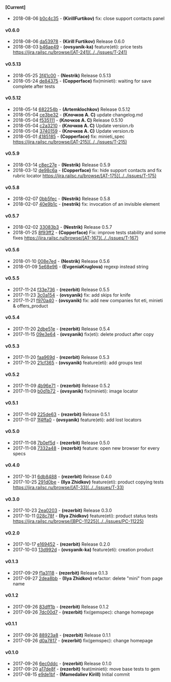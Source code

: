 
#### [Current]
 * 2018-08-06 [b0c4c35](../../commit/b0c4c35) - __(KirillFurtikov)__ fix: close support contacts panel

#### v0.6.0
 * 2018-08-06 [da53978](../../commit/da53978) - __(Kirill Furtikov)__ Release 0.6.0
 * 2018-08-03 [b46ae49](../../commit/b46ae49) - __(ovsyanik-ka)__ feature(eti): price tests https://jira.railsc.ru/browse/[AT-241](../../issues/T-241)

#### v0.5.13
 * 2018-05-25 [3f41c00](../../commit/3f41c00) - __(Nestrik)__ Release 0.5.13
 * 2018-05-24 [de84375](../../commit/de84375) - __(Copperface)__ fix(minieti): waiting for save complete after tests

#### v0.5.12
 * 2018-05-14 [682254b](../../commit/682254b) - __(Artemklochkov)__ Release 0.5.12
 * 2018-05-04 [ce3be32](../../commit/ce3be32) - __(Клочков А. С)__ update changelog.md
 * 2018-05-04 [f535111](../../commit/f535111) - __(Клочков А. С)__ Release 0.5.10
 * 2018-05-04 [c2a3210](../../commit/c2a3210) - __(Клочков А. С)__ Update version.rb
 * 2018-05-04 [3740159](../../commit/3740159) - __(Клочков А. С)__ Update version.rb
 * 2018-05-01 [4185185](../../commit/4185185) - __(Copperface)__ fix: minieti_spec https://jira.railsc.ru/browse/[AT-215](../../issues/T-215)

#### v0.5.9
 * 2018-03-14 [c8ec27e](../../commit/c8ec27e) - __(Nestrik)__ Release 0.5.9
 * 2018-03-12 [de98c6a](../../commit/de98c6a) - __(Copperface)__ fix: hide support contacts and fix rubric locator https://jira.railsc.ru/browse/[AT-175](../../issues/T-175)

#### v0.5.8
 * 2018-02-07 [0bb5fec](../../commit/0bb5fec) - __(Nestrik)__ Release 0.5.8
 * 2018-02-07 [40e9b1c](../../commit/40e9b1c) - __(nestrik)__ fix: invocation of an invisible element

#### v0.5.7
 * 2018-02-02 [33083b3](../../commit/33083b3) - __(Nestrik)__ Release 0.5.7
 * 2018-01-25 [8f93ff2](../../commit/8f93ff2) - __(Copperface)__ Fix: improve tests stability and some fixes https://jira.railsc.ru/browse/[AT-167](../../issues/T-167)

#### v0.5.6
 * 2018-01-10 [008e7ed](../../commit/008e7ed) - __(Nestrik)__ Release 0.5.6
 * 2018-01-09 [5e68e96](../../commit/5e68e96) - __(EvgeniaKruglova)__ regexp instead string

#### v0.5.5
 * 2017-11-24 [f33e736](../../commit/f33e736) - __(rezerbit)__ Release 0.5.5
 * 2017-11-23 [3c0a154](../../commit/3c0a154) - __(ovsyanik)__ fix: add skips for knife
 * 2017-11-21 [f970a40](../../commit/f970a40) - __(ovsyanik)__ fix: add new companies fot eti, minieti & offers_product

#### v0.5.4
 * 2017-11-20 [2dbe51e](../../commit/2dbe51e) - __(rezerbit)__ Release 0.5.4
 * 2017-11-15 [09e3e64](../../commit/09e3e64) - __(ovsyanik)__ fix(eti): delete product after copy

#### v0.5.3
 * 2017-11-20 [faa969d](../../commit/faa969d) - __(rezerbit)__ Release 0.5.3
 * 2017-11-20 [21cf365](../../commit/21cf365) - __(ovsyanik)__ feature(eti): add groups test

#### v0.5.2
 * 2017-11-09 [4b96e71](../../commit/4b96e71) - __(rezerbit)__ Release 0.5.2
 * 2017-11-09 [b0d1b72](../../commit/b0d1b72) - __(ovsyanik)__ fix(minieti): image locator

#### v0.5.1
 * 2017-11-09 [225de63](../../commit/225de63) - __(rezerbit)__ Release 0.5.1
 * 2017-11-07 [1f4ffa0](../../commit/1f4ffa0) - __(ovsyanik)__ feature(eti): add lost locators

#### v0.5.0
 * 2017-11-08 [7b0ef5d](../../commit/7b0ef5d) - __(rezerbit)__ Release 0.5.0
 * 2017-11-08 [7332a48](../../commit/7332a48) - __(rezerbit)__ feature: open new browser for every specs

#### v0.4.0
 * 2017-10-31 [6db8488](../../commit/6db8488) - __(rezerbit)__ Release 0.4.0
 * 2017-10-25 [291d0be](../../commit/291d0be) - __(Ilya Zhidkov)__ feature(eti): product copying tests https://jira.railsc.ru/browse/[AT-33](../../issues/T-33)

#### v0.3.0
 * 2017-10-23 [2ea0203](../../commit/2ea0203) - __(rezerbit)__ Release 0.3.0
 * 2017-10-11 [028c78f](../../commit/028c78f) - __(Ilya Zhidkov)__ feature(eti): product status tests https://jira.railsc.ru/browse/[BPC-11225](../../issues/PC-11225)

#### v0.2.0
 * 2017-10-17 [e169452](../../commit/e169452) - __(rezerbit)__ Release 0.2.0
 * 2017-10-03 [13d992d](../../commit/13d992d) - __(ovsyanik-ka)__ feature(eti): creation product

#### v0.1.3
 * 2017-09-29 [f1a3118](../../commit/f1a3118) - __(rezerbit)__ Release 0.1.3
 * 2017-09-27 [2dea8bb](../../commit/2dea8bb) - __(Ilya Zhidkov)__ refactor: delete "mini" from page name

#### v0.1.2
 * 2017-09-26 [83dff1b](../../commit/83dff1b) - __(rezerbit)__ Release 0.1.2
 * 2017-09-26 [7dc00d7](../../commit/7dc00d7) - __(rezerbit)__ fix(gemspec): change homepage

#### v0.1.1
 * 2017-09-26 [88923a8](../../commit/88923a8) - __(rezerbit)__ Release 0.1.1
 * 2017-09-26 [d0a7817](../../commit/d0a7817) - __(rezerbit)__ fix(gemspec): change homepage

#### v0.1.0
 * 2017-09-26 [6ec0ddc](../../commit/6ec0ddc) - __(rezerbit)__ Release 0.1.0
 * 2017-09-20 [a17de8f](../../commit/a17de8f) - __(rezerbit)__ feat(minieti): move base tests to gem
 * 2017-08-15 [e9de1bf](../../commit/e9de1bf) - __(Mamedaliev Kirill)__ Initial commit
